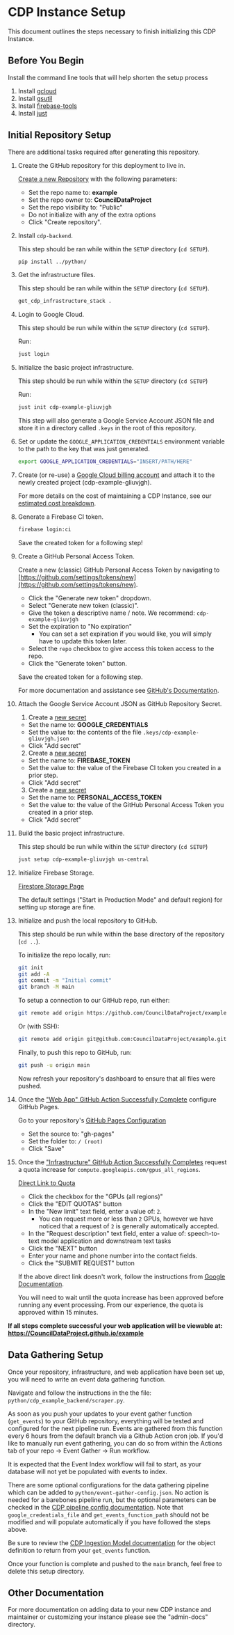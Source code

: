 # CDP Instance Setup

This document outlines the steps necessary to finish initializing this CDP Instance.

## Before You Begin

Install the command line tools that will help shorten the setup process

1. Install [gcloud](https://cloud.google.com/sdk/docs/install)
1. Install [gsutil](https://cloud.google.com/storage/docs/gsutil_install)
1. Install [firebase-tools](https://firebase.google.com/docs/cli/)
1. Install [just](https://github.com/casey/just)

## Initial Repository Setup

There are additional tasks required after generating this repository.

1.  Create the GitHub repository for this deployment to live in.

    [Create a new Repository](https://github.com/new) with the following parameters:

    -   Set the repo name to: **example**
    -   Set the repo owner to: **CouncilDataProject**
    -   Set the repo visibility to: "Public"
    -   Do not initialize with any of the extra options
    -   Click "Create repository".

1. Install `cdp-backend`.

    This step should be ran while within the `SETUP` directory (`cd SETUP`).

    ```bash
    pip install ../python/
    ```

1. Get the infrastructure files.

    This step should be ran while within the `SETUP` directory (`cd SETUP`).

    ```bash
    get_cdp_infrastructure_stack .
    ```

1.  Login to Google Cloud.

    This step should be run while within the `SETUP` directory (`cd SETUP`).

    Run:

    ```bash
    just login
    ```

1.  Initialize the basic project infrastructure.

    This step should be run while within the `SETUP` directory (`cd SETUP`)

    Run:

    ```bash
    just init cdp-example-gliuvjgh
    ```

    This step will also generate a Google Service Account JSON file and store it
    in a directory called `.keys` in the root of this repository.

1.  Set or update the `GOOGLE_APPLICATION_CREDENTIALS` environment variable to the
    path to the key that was just generated.

    ```bash
    export GOOGLE_APPLICATION_CREDENTIALS="INSERT/PATH/HERE"
    ```

1.  Create (or re-use) a
    [Google Cloud billing account](https://console.cloud.google.com/billing/linkedaccount?project=cdp-example-gliuvjgh)
    and attach it to the newly created project (cdp-example-gliuvjgh).

    For more details on the cost of maintaining a CDP Instance, see our [estimated cost breakdown](https://github.com/CouncilDataProject/cookiecutter-cdp-deployment#cost).

1.  Generate a Firebase CI token.

    ```bash
    firebase login:ci
    ```

    Save the created token for a following step!

1.  Create a GitHub Personal Access Token.

    Create a new (classic) GitHub Personal Access Token by navigating to
    [https://github.com/settings/tokens/new](https://github.com/settings/tokens/new).

    -   Click the "Generate new token" dropdown.
    -   Select "Generate new token (classic)".
    -   Give the token a descriptive name / note. We recommend: `cdp-example-gliuvjgh`
    -   Set the expiration to "No expiration"
        -   You can set a set expiration if you would like, you will simply have to update this token later.
    -   Select the `repo` checkbox to give access this token access to the repo.
    -   Click the "Generate token" button.

    Save the created token for a following step.

    For more documentation and assistance see
    [GitHub's Documentation](https://docs.github.com/en/authentication/keeping-your-account-and-data-secure/creating-a-personal-access-token#creating-a-personal-access-token-classic).

1.  Attach the Google Service Account JSON as GitHub Repository Secret.

    1. Create a [new secret](https://github.com/CouncilDataProject/example/settings/secrets/actions/new)

    -   Set the name to: **GOOGLE_CREDENTIALS**
    -   Set the value to: the contents of the file `.keys/cdp-example-gliuvjgh.json`
    -   Click "Add secret"

    2. Create a [new secret](https://github.com/CouncilDataProject/example/settings/secrets/actions/new)

    -   Set the name to: **FIREBASE_TOKEN**
    -   Set the value to: the value of the Firebase CI token you created in a prior step.
    -   Click "Add secret"

    3. Create a [new secret](https://github.com/CouncilDataProject/example/settings/secrets/actions/new)
    
    -   Set the name to: **PERSONAL_ACCESS_TOKEN**
    -   Set the value to: the value of the GitHub Personal Access Token you created in a prior step.
    -   Click "Add secret"

1.  Build the basic project infrastructure.

    This step should be run while within the `SETUP` directory (`cd SETUP`)

    ```bash
    just setup cdp-example-gliuvjgh us-central
    ```

1.  Initialize Firebase Storage.

    [Firestore Storage Page](https://console.firebase.google.com/u/0/project/cdp-example-gliuvjgh/storage)

    The default settings ("Start in Production Mode" and default region) for setting up
    storage are fine.

1.  Initialize and push the local repository to GitHub.

    This step should be run while within the base directory of the repository (`cd ..`).

    To initialize the repo locally, run:

    ```bash
    git init
    git add -A
    git commit -m "Initial commit"
    git branch -M main
    ```

    To setup a connection to our GitHub repo, run either:

    ```bash
    git remote add origin https://github.com/CouncilDataProject/example.git
    ```

    Or (with SSH):

    ```bash
    git remote add origin git@github.com:CouncilDataProject/example.git
    ```

    Finally, to push this repo to GitHub, run:

    ```bash
    git push -u origin main
    ```

    Now refresh your repository's dashboard to ensure that all files were pushed.

1.  Once the
    ["Web App" GitHub Action Successfully Complete](https://github.com/CouncilDataProject/example/actions?query=workflow%3A%22Web+App%22)
    configure GitHub Pages.

    Go to your repository's [GitHub Pages Configuration](https://github.com/CouncilDataProject/example/settings/pages)

    -   Set the source to: "gh-pages"
    -   Set the folder to: `/ (root)`
    -   Click "Save"

1. Once the ["Infrastructure" GitHub Action Successfully Completes](https://github.com/CouncilDataProject/example/actions?query=workflow%3A%22Infrastructure%22) request a quota increase for `compute.googleapis.com/gpus_all_regions`.

    [Direct Link to Quota](https://console.cloud.google.com/iam-admin/quotas?project=cdp-example-gliuvjgh&pageState=(%22allQuotasTable%22:(%22f%22:%22%255B%257B_22k_22_3A_22Metric_22_2C_22t_22_3A10_2C_22v_22_3A_22_5C_22compute.googleapis.com%252Fgpus_all_regions_5C_22_22_2C_22s_22_3Atrue_2C_22i_22_3A_22metricName_22%257D%255D%22)))

    -   Click the checkbox for the "GPUs (all regions)"
    -   Click the "EDIT QUOTAS" button
    -   In the "New limit" text field, enter a value of: `2`.
        -   You can request more or less than `2` GPUs, however we have noticed that a
            request of `2` is generally automatically accepted.
    -   In the "Request description" text field, enter a value of: speech-to-text
        model application and downstream text tasks
    -   Click the "NEXT" button
    -   Enter your name and phone number into the contact fields.
    -   Click the "SUBMIT REQUEST" button

    If the above direct link doesn't work, follow the instructions from
    [Google Documentation](https://cloud.google.com/docs/quota#requesting_higher_quota).

    You will need to wait until the quota increase has been approved before running any
    event processing. From our experience, the quota is approved within 15 minutes.

**If all steps complete successful your web application will be viewable at: https://CouncilDataProject.github.io/example**

## Data Gathering Setup

Once your repository, infrastructure, and web application have been set up, you will need to write an event data gathering function.

Navigate and follow the instructions in the the file: `python/cdp_example_backend/scraper.py`.

As soon as you push your updates to your event gather function (`get_events`) to your GitHub repository, everything will be tested and configured for the next pipeline run. Events are gathered from this function every 6 hours from the default branch via a Github Action cron job. If you'd like to manually run event gathering, you can do so from within the Actions tab of your repo -> Event Gather -> Run workflow.

It is expected that the Event Index workflow will fail to start, as your database will not yet be populated with events to index.

There are some optional configurations for the data gathering pipeline which can be added to `python/event-gather-config.json`. No action is needed for a barebones pipeline run, but the optional parameters can be checked in the [CDP pipeline config documentation](https://councildataproject.org/cdp-backend/cdp_backend.pipeline.html#module-cdp_backend.pipeline.pipeline_config). Note that `google_credentials_file` and `get_events_function_path` should not be modified and will populate automatically if you have followed the steps above.

Be sure to review the [CDP Ingestion Model documentation](https://councildataproject.github.io/cdp-backend/ingestion_models.html) for the object definition to return from your `get_events` function.

Once your function is complete and pushed to the `main` branch, feel free to delete this setup directory.

## Other Documentation

For more documentation on adding data to your new CDP instance and maintainer or customizing your instance
please see the "admin-docs" directory.

